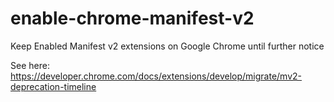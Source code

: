 # enable-chrome-manifest-v2
Keep Enabled Manifest v2 extensions on Google Chrome until further notice

See here: https://developer.chrome.com/docs/extensions/develop/migrate/mv2-deprecation-timeline
